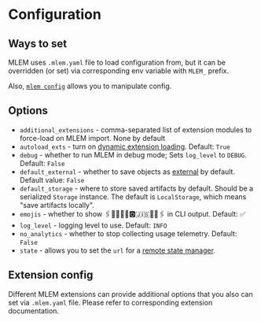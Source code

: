 # Configuration

## Ways to set

MLEM uses `.mlem.yaml` file to load configuration from, but it can be overridden
(or set) via corresponding env variable with `MLEM_` prefix.

Also, [`mlem config`](/doc/command-reference/config) allows you to manipulate
config.

## Options

- `additional_extensions` - comma-separated list of extension modules to
  force-load on MLEM import. None by default
- `autoload_exts` - turn on [dynamic extension loading]. Default: `True`
- `debug` - whether to run MLEM in debug mode; Sets `log_level` to `DEBUG`.
  Default: `False`
- `default_external` - whether to save objects as [external] by default. Default
  value: `False`
- `default_storage` - where to store saved artifacts by default. Should be a
  serialized `Storage` instance. The default is `LocalStorage`, which means
  "save artifacts locally".
- `emojis` - whether to show 🖇️🦉🤩🇪🇲🅾️🇯ℹ️🇸🤩🦉🖇️ in CLI output. Default: ✅
- `log_level` - logging level to use. Default: `INFO`
- `no_analytics` - whether to stop collecting usage telemetry. Default: `False`
- `state` - allows you to set the `url` for a [remote state manager].

[dynamic extension loading]:
  /doc/object-reference/extending#extension-dynamic-loading
[external]: /docs/user-guide/project-structure#External
[remote state manager]:
  /doc/user-guide/deploying#setting-up-remote-state-manager

## Extension config

Different MLEM extensions can provide additional options that you also can set
via `.mlem.yaml` file. Please refer to corresponding extension documentation.
